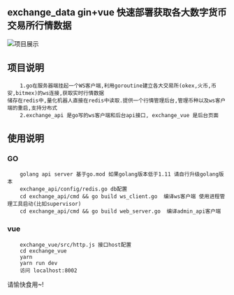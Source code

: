 ## exchange_data gin+vue 快速部署获取各大数字货币交易所行情数据
![项目展示](https://github.com/GitTsewell/exchange_data/blob/master/depth.gif)
## 项目说明
```
    1.go在服务器端挂起一个WS客户端,利用goroutine建立各大交易所(okex,火币,币安,bitmex)的ws连接,获取实时行情数据
储存在redis中,量化机器人直接在redis中读取.提供一个行情管理后台,管理币种以及ws客户端的重启,支持分布式
    2.exchange_api 是go写的ws客户端和后台api接口, exchange_vue 是后台页面
```
## 使用说明
### GO
```
    golang api server 基于go.mod 如果golang版本低于1.11 请自行升级golang版本
    exchange_api/config/redis.go db配置
    cd exchange_api/cmd && go build ws_client.go  编译ws客户端 使用进程管理工具启动(比如supervisor)
    cd exchange_api/cmd && go build web_server.go  编译admin_api客户端
```
### vue
```
    exchange_vue/src/http.js 接口host配置
    cd exchange_vue
    yarn
    yarn run dev
    访问 localhost:8002
```
请愉快食用~!


